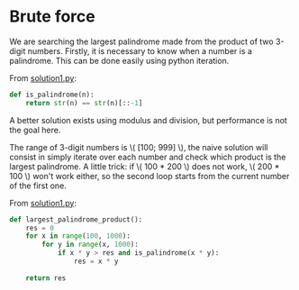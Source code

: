 # Brute force

We are searching the largest palindrome made from the product of two 3-digit
numbers. Firstly, it is necessary to know when a number is a palindrome. This
can be done easily using python iteration.

From [solution1.py](https://github.com/TurtleSmoke/Project-Euler/blob/main/problems/problem_0004/solution1.py):

```python
def is_palindrome(n):
    return str(n) == str(n)[::-1]
```

A better solution exists using modulus and division, but performance is not the
goal here.

The range of 3-digit numbers is \\( [100; 999] \\), the naive solution will
consist in simply iterate over each number and check which product is the
largest palindrome. A little trick: if \\( 100 * 200 \\) does not work, \\(
200 * 100 \\) won't work either, so the second loop starts from the current
number of the first one.

From [solution1.py](https://github.com/TurtleSmoke/Project-Euler/blob/main/problems/problem_0004/solution1.py):

```python
def largest_palindrome_product():
    res = 0
    for x in range(100, 1000):
        for y in range(x, 1000):
            if x * y > res and is_palindrome(x * y):
                res = x * y
                
    return res
```
